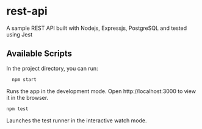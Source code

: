 # rest-api
A sample REST API built with Nodejs, Expressjs, PostgreSQL and tested using Jest

## Available Scripts
In the project directory, you can run:

```sh
  npm start
```
Runs the app in the development mode.
Open http://localhost:3000 to view it in the browser.

```sh
npm test
```
Launches the test runner in the interactive watch mode.
